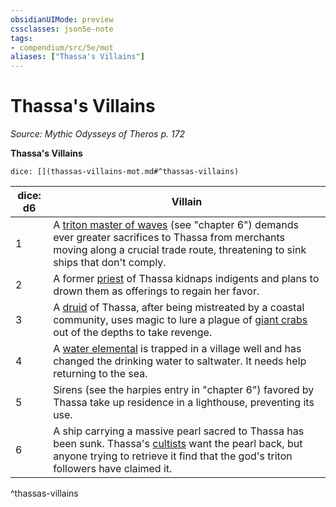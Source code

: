 ```yaml
---
obsidianUIMode: preview
cssclasses: json5e-note
tags:
- compendium/src/5e/mot
aliases: ["Thassa's Villains"]
---
```

# Thassa's Villains
*Source: Mythic Odysseys of Theros p. 172* 

**Thassa's Villains**

`dice: [](thassas-villains-mot.md#^thassas-villains)`

| dice: d6 | Villain |
|----------|---------|
| 1 | A [triton master of waves](/3-Mechanics/CLI/bestiary/humanoid/triton-master-of-waves-mot.md) (see "chapter 6") demands ever greater sacrifices to Thassa from merchants moving along a crucial trade route, threatening to sink ships that don't comply. |
| 2 | A former [priest](/3-Mechanics/CLI/bestiary/humanoid/priest.md) of Thassa kidnaps indigents and plans to drown them as offerings to regain her favor. |
| 3 | A [druid](/3-Mechanics/CLI/bestiary/humanoid/druid.md) of Thassa, after being mistreated by a coastal community, uses magic to lure a plague of [giant crabs](/3-Mechanics/CLI/bestiary/beast/giant-crab.md) out of the depths to take revenge. |
| 4 | A [water elemental](/3-Mechanics/CLI/bestiary/elemental/water-elemental.md) is trapped in a village well and has changed the drinking water to saltwater. It needs help returning to the sea. |
| 5 | Sirens (see the harpies entry in "chapter 6") favored by Thassa take up residence in a lighthouse, preventing its use. |
| 6 | A ship carrying a massive pearl sacred to Thassa has been sunk. Thassa's [cultists](/3-Mechanics/CLI/bestiary/humanoid/cultist.md) want the pearl back, but anyone trying to retrieve it find that the god's triton followers have claimed it. |
^thassas-villains